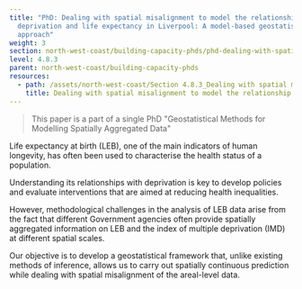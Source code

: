 ```yaml
---
title: "PhD: Dealing with spatial misalignment to model the relationship between
  deprivation and life expectancy in Liverpool: A model-based geostatistical
  approach"
weight: 3
section: north-west-coast/building-capacity-phds/phd-dealing-with-spatial-misalignment-to-model-the-relationship-between-deprivation-and-life-expectancy-in-liverpool-a-model-based-geostatistical-approach
level: 4.8.3
parent: north-west-coast/building-capacity-phds
resources:
  - path: /assets/north-west-coast/Section 4.8.3_Dealing with spatial misalignment to model the relationship between deprivation and life expectancy.pdf
    title: Dealing with spatial misalignment to model the relationship between deprivation and life expectancy in Liverpool
---
```

> This paper is a part of a single PhD "Geostatistical Methods for Modelling Spatially Aggregated Data"

Life expectancy at birth (LEB), one of the main indicators of human longevity, has often been used to characterise the health status of a population. 

Understanding its relationships with deprivation is key to develop policies and evaluate interventions that are aimed at reducing health inequalities.

However, methodological challenges in the analysis of LEB data arise from the fact that different Government agencies often provide spatially aggregated information on LEB and the index of multiple deprivation (IMD) at different spatial scales.  

Our objective is to develop a geostatistical framework that, unlike existing methods of inference, allows us to carry out spatially continuous prediction while dealing with spatial misalignment of the areal-level data.

        
